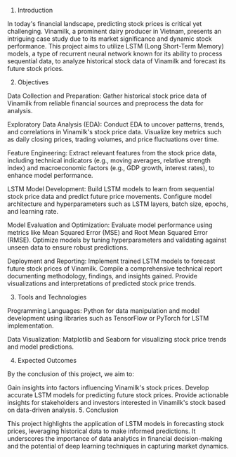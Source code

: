 1. Introduction

In today's financial landscape, predicting stock prices is critical yet challenging. Vinamilk, a prominent dairy producer in Vietnam, presents an intriguing case study due to its market significance and dynamic stock performance. This project aims to utilize LSTM (Long Short-Term Memory) models, a type of recurrent neural network known for its ability to process sequential data, to analyze historical stock data of Vinamilk and forecast its future stock prices.

2. Objectives

Data Collection and Preparation: Gather historical stock price data of Vinamilk from reliable financial sources and preprocess the data for analysis.

Exploratory Data Analysis (EDA): Conduct EDA to uncover patterns, trends, and correlations in Vinamilk's stock price data. Visualize key metrics such as daily closing prices, trading volumes, and price fluctuations over time.

Feature Engineering: Extract relevant features from the stock price data, including technical indicators (e.g., moving averages, relative strength index) and macroeconomic factors (e.g., GDP growth, interest rates), to enhance model performance.

LSTM Model Development: Build LSTM models to learn from sequential stock price data and predict future price movements. Configure model architecture and hyperparameters such as LSTM layers, batch size, epochs, and learning rate.

Model Evaluation and Optimization: Evaluate model performance using metrics like Mean Squared Error (MSE) and Root Mean Squared Error (RMSE). Optimize models by tuning hyperparameters and validating against unseen data to ensure robust predictions.

Deployment and Reporting: Implement trained LSTM models to forecast future stock prices of Vinamilk. Compile a comprehensive technical report documenting methodology, findings, and insights gained. Provide visualizations and interpretations of predicted stock price trends.

3. Tools and Technologies

Programming Languages: Python for data manipulation and model development using libraries such as TensorFlow or PyTorch for LSTM implementation.

Data Visualization: Matplotlib and Seaborn for visualizing stock price trends and model predictions.

4. Expected Outcomes

By the conclusion of this project, we aim to:

Gain insights into factors influencing Vinamilk's stock prices.
Develop accurate LSTM models for predicting future stock prices.
Provide actionable insights for stakeholders and investors interested in Vinamilk's stock based on data-driven analysis.
5. Conclusion

This project highlights the application of LSTM models in forecasting stock prices, leveraging historical data to make informed predictions. It underscores the importance of data analytics in financial decision-making and the potential of deep learning techniques in capturing market dynamics.

